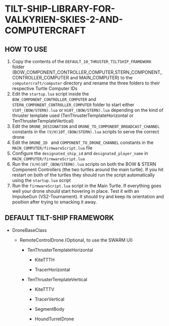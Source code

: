 # TILT-SHIP-LIBRARY-FOR-VALKYRIEN-SKIES-2-AND-COMPUTERCRAFT

## HOW TO USE
  1. Copy the contents of the `DEFAULT_10_THRUSTER_TILTSHIP_FRAMEWORK` folder (BOW_COMPONENT_CONTROLLER_COMPUTER,STERN_COMPONENT_CONTROLLER_COMPUTER and MAIN_COMPUTER) to the `computercraft/computer` directory and rename the three folders to their respective Turtle Computer IDs
  2. Edit the `startup.lua` script inside the `BOW_COMPONENT_CONTROLLER_COMPUTER` and `STERN_COMPONENT_CONTROLLER_COMPUTER` folder to start either `V10T_(BOW/STERN).lua` or `H10T_(BOW/STERN).lua` depending on the kind of thruster template used (TenThrusterTemplateHorizontal or TenThrusterTemplateVertical)
  3. Edit the `DRONE_DESIGNATION` and `DRONE_TO_COMPONENT_BROADCAST_CHANNEL` constants in the `(V/H)10T_(BOW/STERN).lua` scripts to serve the correct drone
  4. Edit the `DRONE_ID ` and `COMPONENT_TO_DRONE_CHANNEL` constants in the `MAIN_COMPUTER/firmwareScript.lua` file
  5. Configure the `designated_ship_id` and `designated_player_name` in `MAIN_COMPUTER/firmwareScript.lua`
  6. Run the `(V/H)10T_(BOW/STERN).lua` scripts on both the BOW & STERN Component Controllers (the two turtles around the main turtle). If you hit restart on both of the turtles they should run the script automatically using the `startup.lua` script
  7. Run the `firmwareScript.lua` script in the Main Turtle. If everything goes well your drone should start hovering in place. Test it with an ImpulseGun (VS2-Tournament). It should try and keep its orientation and position after trying to smacking it away. 

## DEFAULT TILT-SHIP FRAMEWORK

* DroneBaseClass

  * RemoteControlDrone (Optional, to use the SWARM UI)
    
    * TenThrusterTemplateHorizontal
  
      * KiteTTTH
    
      * TracerHorizontal
      
    * TenThrusterTemplateVertical
    
      * KiteTTTV
      
      * TracerVertical
      
      * SegmentBody
      
      * HoundTurretDrone
    
    

